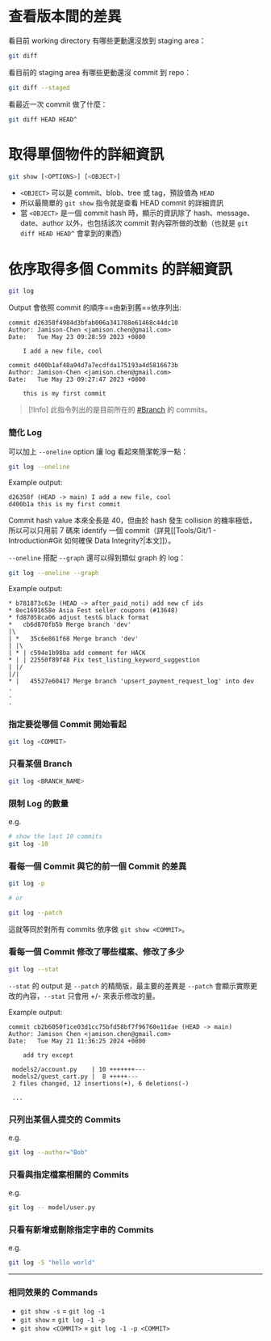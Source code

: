 # 查看版本間的差異

看目前 working directory 有哪些更動還沒放到 staging area：

```bash
git diff
```

看目前的 staging area 有哪些更動還沒 commit 到 repo：

```bash
git diff --staged
```

看最近一次 commit 做了什麼：

```bash
git diff HEAD HEAD^
```

# 取得單個物件的詳細資訊

```sh
git show [<OPTIONS>] [<OBJECT>]
```

- `<OBJECT>` 可以是 commit、blob、tree 或 tag，預設值為 `HEAD`
- 所以最簡單的 `git show` 指令就是查看 HEAD commit 的詳細資訊
- 當 `<OBJECT>` 是一個 commit hash 時，顯示的資訊除了 hash、message、date、author 以外，也包括該次 commit 對內容所做的改動（也就是 `git diff HEAD HEAD^` 會拿到的東西）
# 依序取得多個 Commits 的詳細資訊

```bash
git log
```

Output 會依照 commit 的順序==由新到舊==依序列出:

```plaintext
commit d26358f4984d3bfab006a341788e61468c44dc10
Author: Jamison-Chen <jamison.chen@gmail.com>
Date:   Tue May 23 09:28:59 2023 +0800

    I add a new file, cool

commit d400b1af48a94d7a7ecdfda175193a4d5816673b
Author: Jamison-Chen <jamison.chen@gmail.com>
Date:   Tue May 23 09:27:47 2023 +0800

    this is my first commit
```

>[!Info]
>此指令列出的是目前所在的 [#Branch](</./Tools/Git/diff、show、log.md#Branch>) 的 commits。

### 簡化 Log

可以加上 `--oneline` option 讓 log 看起來簡潔乾淨一點：

```bash
git log --oneline
```

Example output:

```plaintext
d26358f (HEAD -> main) I add a new file, cool
d400b1a this is my first commit
```

Commit hash value 本來全長是 40，但由於 hash 發生 collision 的機率極低，所以可以只用前 7 碼來 identify 一個 commit（詳見[[Tools/Git/1 - Introduction#Git 如何確保 Data Integrity?|本文]]）。

`--oneline` 搭配 `--graph` 還可以得到類似 graph 的 log：

```bash
git log --oneline --graph
```

Example output:

```plaintext
* b781873c63e (HEAD -> after_paid_noti) add new cf ids
* 8ec1691658e Asia Fest seller coupons (#13648)
* fd87058ca06 adjust test& black format
*   cb6d870fb5b Merge branch 'dev'
|\  
| *   35c6e861f68 Merge branch 'dev'
| |\  
| * | c594e1b98ba add comment for HACK
* | | 22550f89f48 Fix test_listing_keyword_suggestion
| |/  
|/|   
* |   45527e60417 Merge branch 'upsert_payment_request_log' into dev
.
.
.
```

### 指定要從哪個 Commit 開始看起

```sh
git log <COMMIT>
```

### 只看某個 Branch

```sh
git log <BRANCH_NAME>
```

### 限制 Log 的數量

e.g.

```bash
# show the last 10 commits
git log -10
```

### 看每一個 Commit 與它的前一個 Commit 的差異

```bash
git log -p

# or

git log --patch
```

這就等同於對所有 commits 依序做 `git show <COMMIT>`。

### 看每一個 Commit 修改了哪些檔案、修改了多少

```bash
git log --stat
```

`--stat` 的 output 是 `--patch` 的精簡版，最主要的差異是 `--patch` 會顯示實際更改的內容，`--stat` 只會用 +/- 來表示修改的量。

Example output:

```plainext
commit cb2b6050f1ce03d1cc75bfd58bf7f96760e11dae (HEAD -> main)
Author: Jamison Chen <jamison.chen@gmail.com>
Date:   Tue May 21 11:36:25 2024 +0800

    add try except

 models2/account.py    | 10 +++++++---
 models2/guest_cart.py |  8 +++++---
 2 files changed, 12 insertions(+), 6 deletions(-)
 
 ...
```

### 只列出某個人提交的 Commits

e.g.

```bash
git log --author="Bob"
```

### 只看與指定檔案相關的 Commits

e.g.

```bash
git log -- model/user.py
```

### 只看有新增或刪除指定字串的 Commits

e.g.

```bash
git log -S "hello world"
```

---

### 相同效果的 Commands

- `git show -s` = `git log -1`
- `git show` = `git log -1 -p`
- `git show <COMMIT>` = `git log -1 -p <COMMIT>`
